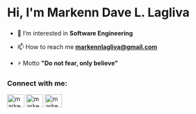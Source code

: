 <h1 align="left"> Hi, I'm Markenn Dave L. Lagliva</h1>
<h3 align="left"></h3>

- 🌱 I’m interested in **Software Engineering**

- 📫 How to reach me **markennlagliva@gmail.com**

- ⚡ Motto **"Do not fear, only believe"**

<h3 align="left">Connect with me:</h3>
<p align="left">
<a href="https://linkedin.com/in/markennlagliva" target="blank"><img align="center" src="https://raw.githubusercontent.com/rahuldkjain/github-profile-readme-generator/master/src/images/icons/Social/linked-in-alt.svg" alt="markennlagliva" height="30" width="40" /></a>
<a href="https://fb.com/markenn.lagliva" target="blank"><img align="center" src="https://raw.githubusercontent.com/rahuldkjain/github-profile-readme-generator/master/src/images/icons/Social/facebook.svg" alt="markenn.lagliva" height="30" width="40" /></a>
<a href="https://instagram.com/markennlagliva" target="blank"><img align="center" src="https://raw.githubusercontent.com/rahuldkjain/github-profile-readme-generator/master/src/images/icons/Social/instagram.svg" alt="markennlagliva" height="30" width="40" /></a>
</p>
